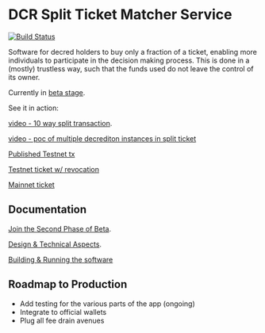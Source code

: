 # DCR Split Ticket Matcher Service

[![Build Status](https://travis-ci.org/matheusd/dcr-split-ticket-matcher.svg?branch=master)](https://travis-ci.org/matheusd/dcr-split-ticket-matcher)

Software for decred holders to buy only a fraction of a ticket, enabling more individuals to participate in the decision making process. This is done in a (mostly) trustless way, such that the funds used do not leave the control of its owner.

Currently in [beta stage](/docs/beta.md).

See it in action:

[video - 10 way split transaction](https://streamable.com/9298l).

[video - poc of multiple decrediton instances in split ticket](https://streamable.com/qnfsm)

[Published Testnet tx](https://testnet.dcrdata.org/tx/134c53c84bdf914e21b9fb04dadcbf178e4de4e2b7d225f9c2e91ec5c60787d7)

[Testnet ticket w/ revocation](https://testnet.dcrdata.org/tx/09507fcf111526bb8d7b7a9d9dba5236036b7961644d66087f38ae9f38638cda)

[Mainnet ticket](https://explorer.dcrdata.org/tx/957728a7b3b9ea02338552470535ca67a6bc4379b169959589b8a69060e764a8)

## Documentation

[Join the Second Phase of Beta](/docs/beta.md).

[Design & Technical Aspects](/docs/design.md).

[Building & Running the software](/docs/building.md)

## Roadmap to Production

- Add testing for the various parts of the app (ongoing)
- Integrate to official wallets
- Plug all fee drain avenues
